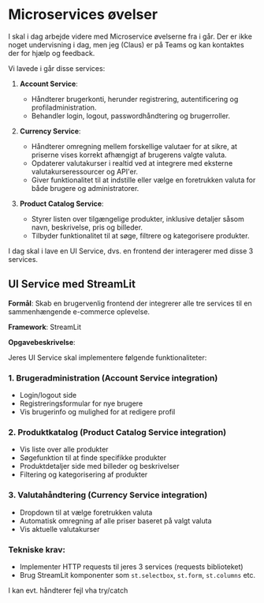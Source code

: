 # Microservices øvelser

I skal i dag arbejde videre med Microservice øvelserne fra i går.
Der er ikke noget undervisning i dag, men jeg (Claus) er på Teams og kan kontaktes der for hjælp og feedback.

Vi lavede i går disse services:

1. **Account Service**:
   - Håndterer brugerkonti, herunder registrering, autentificering og profiladministration.
   - Behandler login, logout, passwordhåndtering og brugerroller.

7. **Currency Service**:
   - Håndterer omregning mellem forskellige valutaer for at sikre, at priserne vises korrekt afhængigt af brugerens valgte valuta.
   - Opdaterer valutakurser i realtid ved at integrere med eksterne valutakurseressourcer og API'er.
   - Giver funktionalitet til at indstille eller vælge en foretrukken valuta for både brugere og administratorer.

2. **Product Catalog Service**:
   - Styrer listen over tilgængelige produkter, inklusive detaljer såsom navn, beskrivelse, pris og billeder.
   - Tilbyder funktionalitet til at søge, filtrere og kategorisere produkter.

I dag skal i lave en UI Service, dvs. en frontend der interagerer med disse 3 services.

## UI Service med StreamLit

**Formål**: Skab en brugervenlig frontend der integrerer alle tre services til en sammenhængende e-commerce oplevelse.

**Framework**: StreamLit

**Opgavebeskrivelse**:

Jeres UI Service skal implementere følgende funktionaliteter:

### 1. Brugeradministration (Account Service integration)
- Login/logout side
- Registreringsformular for nye brugere
- Vis brugerinfo og mulighed for at redigere profil

### 2. Produktkatalog (Product Catalog Service integration)
- Vis liste over alle produkter
- Søgefunktion til at finde specifikke produkter
- Produktdetaljer side med billeder og beskrivelser
- Filtering og kategorisering af produkter

### 3. Valutahåndtering (Currency Service integration)
- Dropdown til at vælge foretrukken valuta
- Automatisk omregning af alle priser baseret på valgt valuta
- Vis aktuelle valutakurser

### Tekniske krav:
- Implementer HTTP requests til jeres 3 services (requests biblioteket)
- Brug StreamLit komponenter som `st.selectbox`, `st.form`, `st.columns` etc.

I kan evt. håndterer fejl vha try/catch
